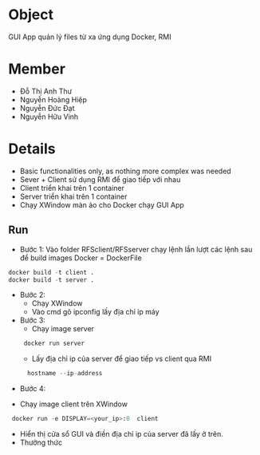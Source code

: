 # Object
  GUI App quản lý files từ xa ứng dụng Docker, RMI
# Member
   * Đỗ Thị Anh Thư
   * Nguyễn Hoàng Hiệp
   * Nguyễn Đức Đạt
   * Nguyễn Hữu Vinh
# Details
  * Basic functionalities only, as nothing more complex was needed
  * Sever + Client sử dụng RMI để giao tiếp với nhau
  * Client triển khai trên 1 container
  * Server triển khai trên 1 container
  * Chạy XWindow màn ảo cho Docker chạy GUI App
  ## Run
 * Bước 1: 
  Vào folder RFSclient/RFSserver chạy lệnh lần lượt các lệnh sau để build images Docker = DockerFile
  ```python
docker build -t client .
docker build -t server .
```
* Bước 2: 
  - Chạy XWindow
  - Vào cmd gõ ipconfig lấy địa chỉ ip máy
* Bước 3: 
  - Chạy image server
   ```python
    docker run server
    ```
  - Lấy địa chỉ ip của server để giao tiếp vs client qua RMI
  ```python
    hostname --ip-address
    ```
 * Bước 4: 
  - Chạy image client trên XWindow
   ```python
    docker run -e DISPLAY=<your_ip>:0  client 
   ```
  - Hiển thị cửa sổ GUI và điền địa chỉ ip của server đã lấy ở trên.
  - Thưởng thức
  


